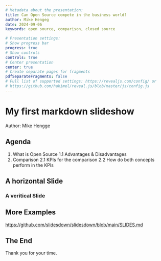 ```yaml
---
# Metadata about the presentation:
title: Can Open Source compete in the business world?
author: Mike Hengeg
date: 2024-09-06
keywords: open source, comparison, closed source

# Presentation settings:
# Show progress bar
progress: true
# Show controls
controls: true
# Center presentation
center: true
# Create separate pages for fragments
pdfSeparateFragments: false
# Full list of supported settings: https://revealjs.com/config/ or
# https://github.com/hakimel/reveal.js/blob/master/js/config.js
---
```


# My first markdown slideshow

Author: Mike Hengge

## Agenda

1. What is Open Source
1.1 Advantages & Disadvantages
2. Comparison
2.1 KPIs for the comparison
2.2 How do both concepts perform in the KPIs

## A horizontal Slide

### A veritical Slide

## More Examples

https://github.com/slidesdown/slidesdown/blob/main/SLIDES.md

## The End

Thank you for your time.
